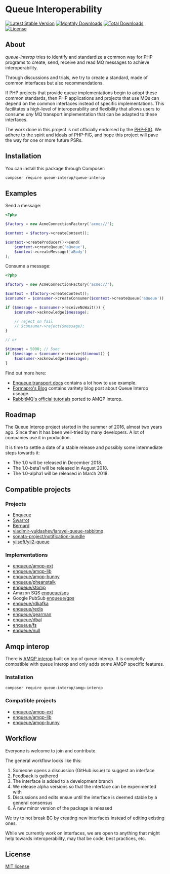 # Queue Interoperability

[![Latest Stable Version](https://poser.pugx.org/queue-interop/queue-interop/v/stable.png)](https://packagist.org/packages/queue-interop/queue-interop)
[![Monthly Downloads](https://poser.pugx.org/queue-interop/queue-interop/d/monthly)](https://packagist.org/packages/queue-interop/queue-interop)
[![Total Downloads](https://poser.pugx.org/queue-interop/queue-interop/d/total.png)](https://packagist.org/packages/queue-interop/queue-interop)
[![License](https://poser.pugx.org/queue-interop/queue-interop/license)](https://packagist.org/packages/queue-interop/queue-interop)

## About 

*queue-interop* tries to identify and standardize a common way for PHP programs to create, send, receive and read MQ messages to achieve interoperability.

Through discussions and trials, we try to create a standard, made of common interfaces but also recommendations.

If PHP projects that provide queue implementations begin to adopt these common standards, then PHP
applications and projects that use MQs can depend on the common interfaces instead of specific
implementations. This facilitates a high-level of interoperability and flexibility that allows users to consume
*any* MQ transport implementation that can be adapted to these interfaces.

The work done in this project is not officially endorsed by the [PHP-FIG](http://www.php-fig.org/). We adhere to the spirit and ideals of PHP-FIG, and hope
this project will pave the way for one or more future PSRs.

## Installation

You can install this package through Composer:

```bash
composer require queue-interop/queue-interop
```

## Examples

Send a message:

```php
<?php

$factory = new AcmeConnectionFactory('acme://');

$context = $factory->createContext();

$context->createProducer()->send(
    $context->createQueue('aQueue'), 
    $context->createMessage('aBody')
);
```

Consume a message:

```php
<?php

$factory = new AcmeConnectionFactory('acme://');

$context = $factory->createContext();
$consumer = $consumer->createConsumer($context->createQueue('aQueue'));

if ($message = $consumer->receiveNoWait()) {
    $consumer->acknowledge($message);

    // reject on fail
    // $consumer->reject($message);
}

// or 

$timeout = 5000; // 5sec
if ($message = $consumer->receive($timeout)) {
    $consumer->acknowledge($message);
}
```

Find out more here:

* [Enqueue transport docs](https://github.com/php-enqueue/enqueue-dev/tree/master/docs/transport) contains a lot how to use example.
* [Formapro's Blog](https://blog.forma-pro.com) contains varitety blog post about Queue Interop useage. 
* [RabbitMQ's official tutorials](https://github.com/rabbitmq/rabbitmq-tutorials/tree/master/php-interop) ported to AMQP Interop.

## Roadmap

The Queue Interop project started in the summer of 2016, almost two years ago. Since then It has been well-tried by many developers. A lot of companies use it in production.

It is time to settle a date of a stable release and possibly some intermediate steps towards it:

* The 1.0 will be released in December 2018.
* The 1.0-beta1 will be released in August 2018.
* The 1.0-alpha1 will be released in March 2018.


## Compatible projects

### Projects

* [Enqueue](https://github.com/php-enqueue/enqueue-dev)
* [Swarrot](https://github.com/swarrot/swarrot)
* [Bernard](https://github.com/bernardphp/bernard)
* [vladimir-yuldashev/laravel-queue-rabbitmq](https://packagist.org/packages/vladimir-yuldashev/laravel-queue-rabbitmq)
* [sonata-project/notification-bundle](https://github.com/sonata-project/SonataNotificationBundle)
* [yiisoft/yii2-queue](https://github.com/yiisoft/yii2-queue)

### Implementations

* [enqueue/amqp-ext](https://github.com/php-enqueue/enqueue-dev/tree/master/docs/transport/amqp.md)
* [enqueue/amqp-lib](https://github.com/php-enqueue/enqueue-dev/tree/master/docs/transport/amqp_lib.md)
* [enqueue/amqp-bunny](https://github.com/php-enqueue/enqueue-dev/tree/master/docs/transport/amqp_bunny.md)
* [enqueue/pheanstalk](https://github.com/php-enqueue/enqueue-dev/tree/master/docs/transport/pheanstalk.md)
* [enqueue/stomp](https://github.com/php-enqueue/enqueue-dev/tree/master/docs/transport/stomp.md)
* Amazon SQS [enqueue/sqs](https://github.com/php-enqueue/enqueue-dev/tree/master/docs/transport/sqs.md)
* Google PubSub [enqueue/gps](https://github.com/php-enqueue/enqueue-dev/tree/master/docs/transport/gps.md)
* [enqueue/rdkafka](https://github.com/php-enqueue/enqueue-dev/tree/master/docs/transport/kafka.md)
* [enqueue/redis](https://github.com/php-enqueue/enqueue-dev/tree/master/docs/transport/redis.md)
* [enqueue/gearman](https://github.com/php-enqueue/enqueue-dev/tree/master/docs/transport/gearman.md)
* [enqueue/dbal](https://github.com/php-enqueue/enqueue-dev/tree/master/docs/transport/dbal.md)
* [enqueue/fs](https://github.com/php-enqueue/enqueue-dev/tree/master/docs/transport/filesystem.md)
* [enqueue/null](https://github.com/php-enqueue/enqueue-dev/tree/master/docs/transport/null.md)

## Amqp interop

There is [AMQP interop](https://packagist.org/packages/queue-interop/amqp-interop) built on top of queue interop. It is completly compatible with queue interop and only adds some AMQP specific features. 

### Installation

```bash
composer require queue-interop/amqp-interop
```

### Compatible projects

* [enqueue/amqp-ext](https://github.com/php-enqueue/enqueue-dev/blob/master/docs/transport/amqp.md)
* [enqueue/amqp-lib](https://github.com/php-enqueue/enqueue-dev/blob/master/docs/transport/amqp_lib.md)
* [enqueue/amqp-bunny](https://github.com/php-enqueue/enqueue-dev/blob/master/docs/transport/amqp_bunny.md)

## Workflow

Everyone is welcome to join and contribute.

The general workflow looks like this:

1. Someone opens a discussion (GitHub issue) to suggest an interface
1. Feedback is gathered
1. The interface is added to a development branch
1. We release alpha versions so that the interface can be experimented with
1. Discussions and edits ensue until the interface is deemed stable by a general consensus
1. A new minor version of the package is released

We try to not break BC by creating new interfaces instead of editing existing ones.

While we currently work on interfaces, we are open to anything that might help towards interoperability, may that
be code, best practices, etc.

## License 

[MIT license](LICENSE)
